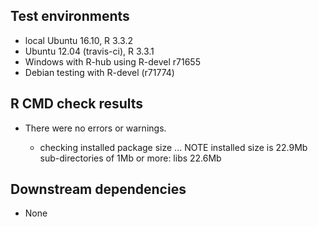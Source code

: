 ## Test environments
- local Ubuntu 16.10, R 3.3.2
- Ubuntu 12.04 (travis-ci), R 3.3.1
- Windows with R-hub using R-devel r71655
- Debian testing with R-devel (r71774)

## R CMD check results

- There were no errors or warnings.

  * checking installed package size ... NOTE
	installed size is 22.9Mb
	sub-directories of 1Mb or more:
		libs  22.6Mb

## Downstream dependencies

 * None
